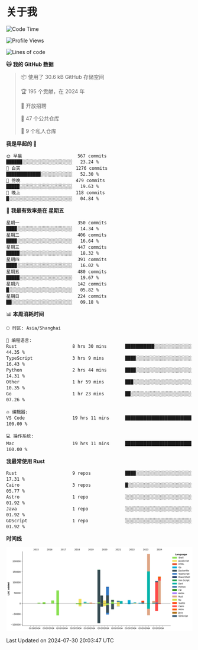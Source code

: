 # 关于我

<!--START_SECTION:waka-->
![Code Time](http://img.shields.io/badge/Code%20Time-2%2C982%20hrs%2041%20mins-blue)

![Profile Views](http://img.shields.io/badge/%E4%B8%AA%E4%BA%BA%E8%B5%84%E6%96%99%E8%A7%82%E7%9C%8B%E6%AC%A1%E6%95%B0-0-blue)

![Lines of code](https://img.shields.io/badge/%E4%BB%8E%E3%80%8CHello%20World%E3%80%8D%E8%B5%B7%E6%88%91%E5%B7%B2%E7%BB%8F%E5%86%99%E4%BA%86-960.4%20thousand%20%E8%A1%8C%E4%BB%A3%E7%A0%81-blue)

**🐱 我的 GitHub 数据** 

> 📦  使用了 30.6 kB GitHub 存储空间 
 > 
> 🏆 195 个贡献，在 2024 年
 > 
> 💼 开放招聘
 > 
> 📜 47 个公共仓库 
 > 
> 🔑 9 个私人仓库 
 > 
**我是早起的 🐤** 

```text
🌞 早晨                     567 commits         ██████░░░░░░░░░░░░░░░░░░░   23.24 % 
🌆 白天                     1276 commits        █████████████░░░░░░░░░░░░   52.30 % 
🌃 傍晚                     479 commits         █████░░░░░░░░░░░░░░░░░░░░   19.63 % 
🌙 晚上                     118 commits         █░░░░░░░░░░░░░░░░░░░░░░░░   04.84 % 
```
📅 **我最有效率是在 星期五** 

```text
星期一                      350 commits         ████░░░░░░░░░░░░░░░░░░░░░   14.34 % 
星期二                      406 commits         ████░░░░░░░░░░░░░░░░░░░░░   16.64 % 
星期三                      447 commits         █████░░░░░░░░░░░░░░░░░░░░   18.32 % 
星期四                      391 commits         ████░░░░░░░░░░░░░░░░░░░░░   16.02 % 
星期五                      480 commits         █████░░░░░░░░░░░░░░░░░░░░   19.67 % 
星期六                      142 commits         █░░░░░░░░░░░░░░░░░░░░░░░░   05.82 % 
星期日                      224 commits         ██░░░░░░░░░░░░░░░░░░░░░░░   09.18 % 
```


📊 **本周消耗时间** 

```text
🕑︎ 时区: Asia/Shanghai

💬 编程语言: 
Rust                     8 hrs 30 mins       ███████████░░░░░░░░░░░░░░   44.35 % 
TypeScript               3 hrs 9 mins        ████░░░░░░░░░░░░░░░░░░░░░   16.43 % 
Python                   2 hrs 44 mins       ████░░░░░░░░░░░░░░░░░░░░░   14.31 % 
Other                    1 hr 59 mins        ███░░░░░░░░░░░░░░░░░░░░░░   10.35 % 
Go                       1 hr 23 mins        ██░░░░░░░░░░░░░░░░░░░░░░░   07.26 % 

🔥 编辑器: 
VS Code                  19 hrs 11 mins      █████████████████████████   100.00 % 

💻 操作系统: 
Mac                      19 hrs 11 mins      █████████████████████████   100.00 % 
```

**我最常使用 Rust** 

```text
Rust                     9 repos             ████░░░░░░░░░░░░░░░░░░░░░   17.31 % 
Cairo                    3 repos             █░░░░░░░░░░░░░░░░░░░░░░░░   05.77 % 
Astro                    1 repo              ░░░░░░░░░░░░░░░░░░░░░░░░░   01.92 % 
Java                     1 repo              ░░░░░░░░░░░░░░░░░░░░░░░░░   01.92 % 
GDScript                 1 repo              ░░░░░░░░░░░░░░░░░░░░░░░░░   01.92 % 
```



**时间线**

![Lines of Code chart](https://raw.githubusercontent.com/catusax/catusax/master/assets/bar_graph.png)


 Last Updated on 2024-07-30 20:03:47 UTC
<!--END_SECTION:waka-->
